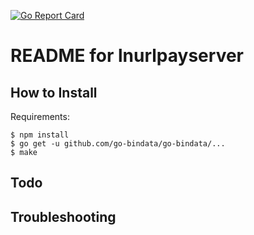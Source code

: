 [![Go Report Card](https://goreportcard.com/badge/github.com/thehapax/lnurlpayserver)](https://goreportcard.com/report/github.com/thehapax/lnurlpayserver)

# README for lnurlpayserver

## How to Install

Requirements: 

```
$ npm install 
$ go get -u github.com/go-bindata/go-bindata/...
$ make
```


## Todo

## Troubleshooting
